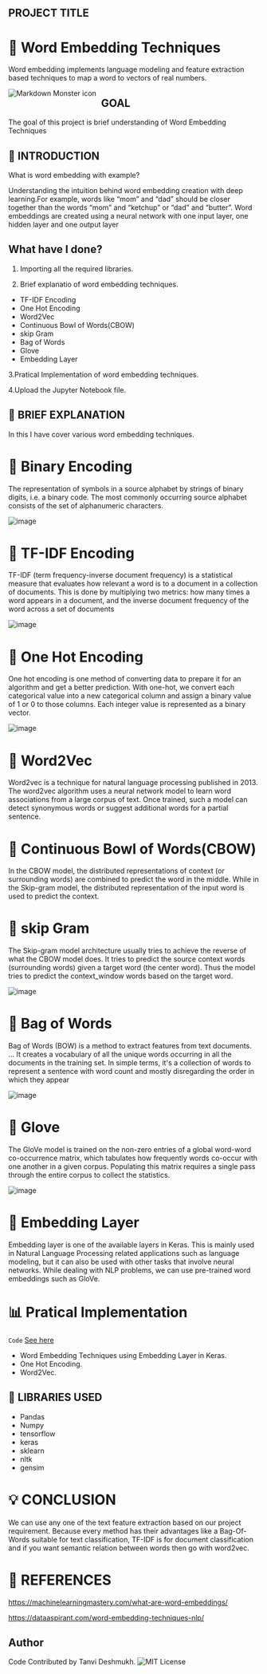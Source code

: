 ## PROJECT TITLE
# :dart: **Word Embedding Techniques**
Word embedding implements language modeling and feature extraction based techniques to map a word to vectors of real numbers.

<img src="https://cdn.analyticsvidhya.com/wp-content/uploads/2019/11/Word-Vectors.png"
     alt="Markdown Monster icon"
     style="float: left; margin-right: 10px;" />
  ## GOAL
The goal of this project is brief understanding of Word Embedding Techniques
     
##  :page_facing_up: INTRODUCTION
What is word embedding with example?

Understanding the intuition behind word embedding creation with deep learning.For example, words like “mom” and “dad” should be closer together than the words “mom” and “ketchup” or “dad” and “butter”. Word embeddings are created using a neural network with one input layer, one hidden layer and one output layer

## What have I done?

1. Importing all the required libraries.

2. Brief explanatio of word embedding techniques.
  * TF-IDF Encoding
  * One Hot Encoding
  * Word2Vec
  * Continuous Bowl of Words(CBOW)
  * skip Gram
  * Bag of Words
  * Glove
  * Embedding Layer
 
3.Pratical Implementation of word embedding techniques.

4.Upload  the Jupyter Notebook file.

## :page_facing_up:  **BRIEF EXPLANATION**
In this I have cover various word embedding techniques.


 # :pushpin: Binary Encoding
 
 
 The representation of symbols in a source alphabet by strings of binary digits, i.e. a binary code. The most commonly occurring source alphabet consists of the set of    alphanumeric characters.
 
 
 ![image](https://user-images.githubusercontent.com/70129990/137106374-944c8906-9922-4dd0-a306-3f086f376bf8.png)

 
 # :pushpin: TF-IDF Encoding


TF-IDF (term frequency-inverse document frequency) is a statistical measure that evaluates how relevant a word is to a document in a collection of documents. This is done by multiplying two metrics: how many times a word appears in a document, and the inverse document frequency of the word across a set of documents


 ![image](https://user-images.githubusercontent.com/70129990/137114847-4b9d28b7-f67f-4035-8b80-1bf272940f12.png)

 
 # :pushpin: One Hot Encoding
 
 
One hot encoding is one method of converting data to prepare it for an algorithm and get a better prediction. With one-hot, we convert each categorical value into a new categorical column and assign a binary value of 1 or 0 to those columns. Each integer value is represented as a binary vector.


 ![image](https://user-images.githubusercontent.com/70129990/137106524-97195f01-76b2-481a-9d51-c40538f7a7d8.png)

 
 # :pushpin: Word2Vec
 
 
  Word2vec is a technique for natural language processing published in 2013. The word2vec algorithm uses a neural network model to learn word associations from a large corpus of text. Once trained, such a model can detect synonymous words or suggest additional words for a partial sentence.
  
 # :pushpin: Continuous Bowl of Words(CBOW)
 
  In the CBOW model, the distributed representations of context (or surrounding words) are combined to predict the word in the middle. While in the Skip-gram model, the distributed representation of the input word is used to predict the context.
  
 # :pushpin: skip Gram
 
 
The Skip-gram model architecture usually tries to achieve the reverse of what the CBOW model does. It tries to predict the source context words (surrounding words) given a target word (the center word). Thus the model tries to predict the context_window words based on the target word.

 ![image](https://user-images.githubusercontent.com/70129990/137114319-d76a8175-8baf-4a63-a0db-c5031b49ae44.png)

 # :pushpin: Bag of Words
 
 
 
 Bag of Words (BOW) is a method to extract features from text documents. ... It creates a vocabulary of all the unique words occurring in all the documents in the training set. In simple terms, it's a collection of words to represent a sentence with word count and mostly disregarding the order in which they appear
 
 
 ![image](https://user-images.githubusercontent.com/70129990/137116436-da8d441d-a888-459f-82d6-83e24e750546.png)

 
 # :pushpin: Glove
 
 The GloVe model is trained on the non-zero entries of a global word-word co-occurrence matrix, which tabulates how frequently words co-occur with one another in a given corpus. Populating this matrix requires a single pass through the entire corpus to collect the statistics.
 
 
  ![image](https://user-images.githubusercontent.com/70129990/137114756-e506f4c0-743b-48ad-b033-7741fa8d6b10.png)

 # :pushpin: Embedding Layer
 
 
 Embedding layer is one of the available layers in Keras. This is mainly used in Natural Language Processing related applications such as language modeling, but it can also be used with other tasks that involve neural networks. While dealing with NLP problems, we can use pre-trained word embeddings such as GloVe.
 


# :bar_chart: **Pratical Implementation**

<code>Code</code> [See here](./word_embeddings.ipynb)
* Word Embedding Techniques using Embedding Layer in Keras.
* One Hot Encoding.
* Word2Vec.

 
## :key: LIBRARIES USED

* Pandas
* Numpy
* tensorflow
* keras
* sklearn
* nltk
* gensim

# :bulb:  CONCLUSION
We can use any one of the text feature extraction based on our project requirement. Because every method has their advantages  like a Bag-Of-Words suitable for text classification, TF-IDF is for document classification and if you want semantic relation between words then go with word2vec.


#  :thought_balloon: REFERENCES
https://machinelearningmastery.com/what-are-word-embeddings/

https://dataaspirant.com/word-embedding-techniques-nlp/













## Author
Code Contributed by Tanvi Deshmukh.
![MIT License](https://img.shields.io/badge/Made_With_Jupyter-2CA5E0?style=for-the-badge_Color=whit)

  
